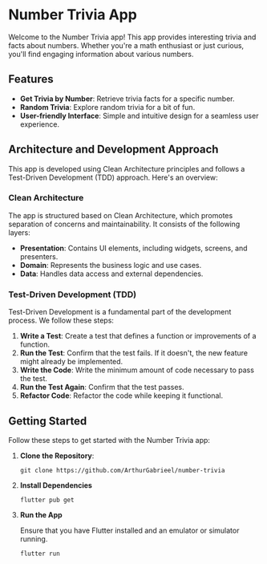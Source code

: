 # Number Trivia App

Welcome to the Number Trivia app! This app provides interesting trivia and facts about numbers. Whether you're a math enthusiast or just curious, you'll find engaging information about various numbers.

## Features

- **Get Trivia by Number**: Retrieve trivia facts for a specific number.
- **Random Trivia**: Explore random trivia for a bit of fun.
- **User-friendly Interface**: Simple and intuitive design for a seamless user experience.

## Architecture and Development Approach

This app is developed using Clean Architecture principles and follows a Test-Driven Development (TDD) approach. Here's an overview:

### Clean Architecture

The app is structured based on Clean Architecture, which promotes separation of concerns and maintainability. It consists of the following layers:

- **Presentation**: Contains UI elements, including widgets, screens, and presenters.
- **Domain**: Represents the business logic and use cases.
- **Data**: Handles data access and external dependencies.

### Test-Driven Development (TDD)

Test-Driven Development is a fundamental part of the development process. We follow these steps:

1. **Write a Test**: Create a test that defines a function or improvements of a function.
2. **Run the Test**: Confirm that the test fails. If it doesn't, the new feature might already be implemented.
3. **Write the Code**: Write the minimum amount of code necessary to pass the test.
4. **Run the Test Again**: Confirm that the test passes.
5. **Refactor Code**: Refactor the code while keeping it functional.

## Getting Started

Follow these steps to get started with the Number Trivia app:

1. **Clone the Repository**:

    ```
    git clone https://github.com/ArthurGabrieel/number-trivia
    ```

2. **Install Dependencies**
    ```
    flutter pub get 
    ```
3. **Run the App**
   
   Ensure that you have Flutter installed and an emulator or simulator running.
    ```
    flutter run
    ```

